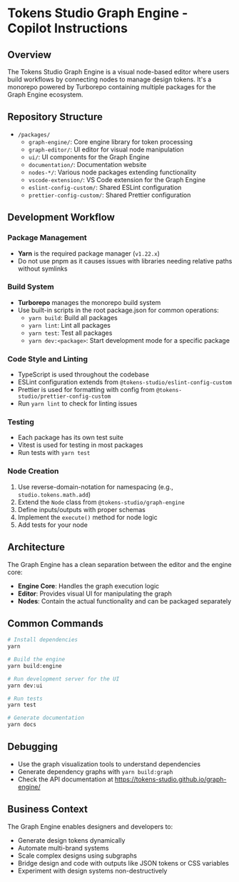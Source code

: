 # Tokens Studio Graph Engine - Copilot Instructions

## Overview

The Tokens Studio Graph Engine is a visual node-based editor where users build workflows by connecting nodes to manage design tokens. It's a monorepo powered by Turborepo containing multiple packages for the Graph Engine ecosystem.

## Repository Structure

- `/packages/`
  - `graph-engine/`: Core engine library for token processing
  - `graph-editor/`: UI editor for visual node manipulation
  - `ui/`: UI components for the Graph Engine
  - `documentation/`: Documentation website
  - `nodes-*/`: Various node packages extending functionality
  - `vscode-extension/`: VS Code extension for the Graph Engine
  - `eslint-config-custom/`: Shared ESLint configuration
  - `prettier-config-custom/`: Shared Prettier configuration

## Development Workflow

### Package Management

- **Yarn** is the required package manager (`v1.22.x`)
- Do not use pnpm as it causes issues with libraries needing relative paths without symlinks

### Build System

- **Turborepo** manages the monorepo build system
- Use built-in scripts in the root package.json for common operations:
  - `yarn build`: Build all packages
  - `yarn lint`: Lint all packages
  - `yarn test`: Test all packages
  - `yarn dev:<package>`: Start development mode for a specific package

### Code Style and Linting

- TypeScript is used throughout the codebase
- ESLint configuration extends from `@tokens-studio/eslint-config-custom`
- Prettier is used for formatting with config from `@tokens-studio/prettier-config-custom`
- Run `yarn lint` to check for linting issues

### Testing

- Each package has its own test suite
- Vitest is used for testing in most packages
- Run tests with `yarn test`

### Node Creation

1. Use reverse-domain-notation for namespacing (e.g., `studio.tokens.math.add`)
2. Extend the `Node` class from `@tokens-studio/graph-engine`
3. Define inputs/outputs with proper schemas
4. Implement the `execute()` method for node logic
5. Add tests for your node

## Architecture

The Graph Engine has a clean separation between the editor and the engine core:
- **Engine Core**: Handles the graph execution logic
- **Editor**: Provides visual UI for manipulating the graph
- **Nodes**: Contain the actual functionality and can be packaged separately

## Common Commands

```bash
# Install dependencies
yarn

# Build the engine
yarn build:engine

# Run development server for the UI
yarn dev:ui

# Run tests
yarn test

# Generate documentation
yarn docs
```

## Debugging

- Use the graph visualization tools to understand dependencies
- Generate dependency graphs with `yarn build:graph`
- Check the API documentation at https://tokens-studio.github.io/graph-engine/

## Business Context

The Graph Engine enables designers and developers to:
- Generate design tokens dynamically
- Automate multi-brand systems
- Scale complex designs using subgraphs
- Bridge design and code with outputs like JSON tokens or CSS variables
- Experiment with design systems non-destructively